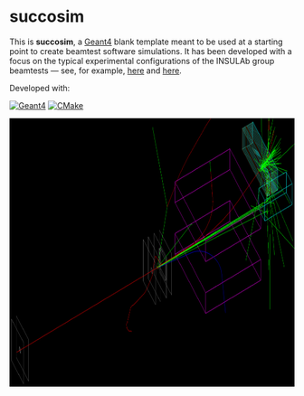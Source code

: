 # succosim

This is **succosim**, a [Geant4](http://www.geant4.org/geant4/) blank template meant to be used at a starting point to create beamtest software simulations. It has been developed with a focus on the typical experimental configurations of the INSULAb group beamtests &mdash; see, for example, [here](https://indico.cern.ch/event/731649/contributions/3237202/) and [here](http://cds.cern.ch/record/2672249).

Developed with:

[![Geant4](https://img.shields.io/badge/Geant4-10.05-patch-01-blue.svg)](http://www.geant4.org/geant4/) [![CMake](https://img.shields.io/badge/CMake-3.18.2-blue.svg)](https://cmake.org/)

<p align="center">
    <img src="./readme_pics/test_mode.png" alt="readme_pics/anaKrys_setup_example.png" width="990" height="475">
</p>

